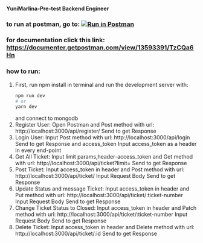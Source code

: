 #### YuniMarlina-Pre-test Backend Engineer

### to run at postman, go to: [![Run in Postman](https://run.pstmn.io/button.svg)](https://app.getpostman.com/run-collection/9e560cf55515f7c04909)

### for documentation click this link: https://documenter.getpostman.com/view/13593391/TzCQa6Hn

### how to run:

1. First, run npm install in terminal and run the development server with:
    ```bash
    npm run dev
    # or
    yarn dev
    ```
    and connect to mongodb
2. Register User:
  Open Postman and Post method with 
  url: http://localhost:3000/api/register/
  Send to get Response
3. Login User:
  Input Post method with 
  url: http://localhost:3000/api/login
  Send to get Response and access_token
  Input access_token as a header in every end-point
4. Get All Ticket:
  Input limit params,header-access_token and Get method with 
  url: http://localhost:3000/api/ticket?limit=
  Send to get Response
5. Post Ticket:
  Input access_token in header and Post method with 
  url: http://localhost:3000/api/ticket/
  Input Request Body
  Send to get Response
6. Update Status and message Ticket:
  Input access_token in header and Put method with 
  url: http://localhost:3000/api/ticket/:ticket-number
  Input Request Body
  Send to get Response
7. Change Ticket Status to Closed:
  Input access_token in header and Patch method with 
  url: http://localhost:3000/api/ticket/:ticket-number
  Input Request Body
  Send to get Response
8. Delete Ticket:
  Input access_token in header and Delete method with 
  url: http://localhost:3000/api/ticket/:id
  Send to get Response
